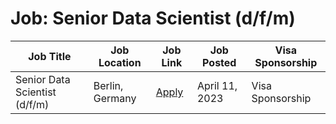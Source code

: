 # Job: Senior Data Scientist (d/f/m)

| Job Title | Job Location | Job Link | Job Posted | Visa Sponsorship |
| --- | --- | --- | --- | --- |
| Senior Data Scientist (d/f/m) | Berlin, Germany | [Apply](https://taxfix.de/en/careers/open-position/6508401002/) | April 11, 2023 | Visa Sponsorship |
